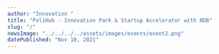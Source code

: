 ```yaml
---
author: "Innovation "
title: "PoliHub - Innovation Park & Startup Accelerator with NDB"
slug: "/"
newsImage: "../../../../assets/images/events/event2.png"
datePublished: "Nov 10, 2021"
---
```

